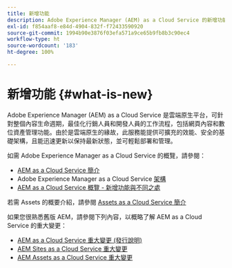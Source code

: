```yaml
---
title: 新增功能
description: Adobe Experience Manager (AEM) as a Cloud Service 的新增功能。
exl-id: f854aaf8-e84d-4904-832f-f72433590920
source-git-commit: 1994b90e3876f03efa571a9ce65b9fb8b3c90ec4
workflow-type: ht
source-wordcount: '183'
ht-degree: 100%

---
```


# 新增功能  {#what-is-new}

<!-- For the pre-release of Adobe Experience Manager (AEM) as a Cloud Service everything is new. -->

Adobe Experience Manager (AEM) as a Cloud Service 是雲端原生平台，可針對整個內容生命週期，最佳化行銷人員和開發人員的工作流程，包括網頁內容和數位資產管理功能。由於是雲端原生的緣故，此服務能提供可擴充的效能、安全的基礎架構，且能迅速更新以保持最新狀態，並可輕鬆部署和管理。

如需 Adobe Experience Manager as a Cloud Service 的概覽，請參閱：
* [AEM as a Cloud Service 簡介](/help/overview/introduction.md)
* Adobe Experience Manager as a Cloud Service [架構](/help/overview/architecture.md)
* [AEM as a Cloud Service 概覽 - 新增功能與不同之處](/help/overview/what-is-new-and-different.md)

<!-- Link to introduction or what's new of Sites. -->

若需 Assets 的概要介紹，請參閱 [Assets as a Cloud Service 簡介](/help/assets/overview.md)

如果您很熟悉舊版 AEM，請參閱下列內容，以概略了解 AEM as a Cloud Service 的重大變更：

* [AEM as a Cloud Service 重大變更 (發行說明)](/help/release-notes/aem-cloud-changes.md)
* [AEM Sites as a Cloud Service 重大變更](/help/sites-cloud/sites-cloud-changes.md)
* [AEM Assets as a Cloud Service 重大變更](/help/assets/assets-cloud-changes.md)
